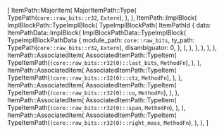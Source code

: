 [
    ItemPath::MajorItem(
        MajorItemPath::Type(
            TypePath(`core::raw_bits::r32`, `Extern`),
        ),
    ),
    ItemPath::ImplBlock(
        ImplBlockPath::TypeImplBlock(
            TypeImplBlockPath(
                ItemPathId {
                    data: ItemPathData::ImplBlock(
                        ImplBlockPathData::TypeImplBlock(
                            TypeImplBlockPathData {
                                module_path: `core::raw_bits`,
                                ty_path: TypePath(`core::raw_bits::r32`, `Extern`),
                                disambiguator: 0,
                            },
                        ),
                    ),
                },
            ),
        ),
    ),
    ItemPath::AssociatedItem(
        AssociatedItemPath::TypeItem(
            TypeItemPath(`(core::raw_bits::r32(0)::last_bits`, `MethodFn`),
        ),
    ),
    ItemPath::AssociatedItem(
        AssociatedItemPath::TypeItem(
            TypeItemPath(`(core::raw_bits::r32(0)::ctz`, `MethodFn`),
        ),
    ),
    ItemPath::AssociatedItem(
        AssociatedItemPath::TypeItem(
            TypeItemPath(`(core::raw_bits::r32(0)::co`, `MethodFn`),
        ),
    ),
    ItemPath::AssociatedItem(
        AssociatedItemPath::TypeItem(
            TypeItemPath(`(core::raw_bits::r32(0)::span`, `MethodFn`),
        ),
    ),
    ItemPath::AssociatedItem(
        AssociatedItemPath::TypeItem(
            TypeItemPath(`(core::raw_bits::r32(0)::right_mass`, `MethodFn`),
        ),
    ),
]